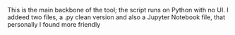 This is the main backbone of the tool; the script runs on Python with no UI.
I addeed two files, a .py clean version and also a Jupyter Notebook file, that personally I found more friendly
